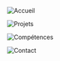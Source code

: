 ![Accueil](https://github.com/user-attachments/assets/7cc2a193-3ba6-4acd-841e-84788a2c75ee)

![Projets](https://github.com/user-attachments/assets/d5f5bf70-f96a-4fe2-82da-6483f37c2cb1)

![Compétences](https://github.com/user-attachments/assets/b9575094-5c05-4a7f-b3b0-b91be491b723)

![Contact](https://github.com/user-attachments/assets/3b78437d-31df-4b30-8b10-f78af4119e7c)
